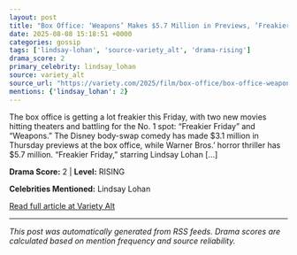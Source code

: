 ```yaml
---
layout: post
title: "Box Office: ‘Weapons’ Makes $5.7 Million in Previews, ‘Freakier Friday’ Has $3.1 Million"
date: 2025-08-08 15:18:51 +0000
categories: gossip
tags: ['lindsay-lohan', 'source-variety_alt', 'drama-rising']
drama_score: 2
primary_celebrity: lindsay_lohan
source: variety_alt
source_url: "https://variety.com/2025/film/box-office/box-office-weapons-previews-freakier-friday-1236481771/"
mentions: {'lindsay_lohan': 2}
---
```


The box office is getting a lot freakier this Friday, with two new movies hitting theaters and battling for the No. 1 spot: “Freakier Friday” and “Weapons.” The Disney body-swap comedy has made $3.1 million in Thursday previews at the box office, while Warner Bros.’ horror thriller has $5.7 million. “Freakier Friday,” starring Lindsay Lohan […]

**Drama Score:** 2 | **Level:** RISING

**Celebrities Mentioned:** Lindsay Lohan

[Read full article at Variety Alt](https://variety.com/2025/film/box-office/box-office-weapons-previews-freakier-friday-1236481771/)

---
*This post was automatically generated from RSS feeds. Drama scores are calculated based on mention frequency and source reliability.*
